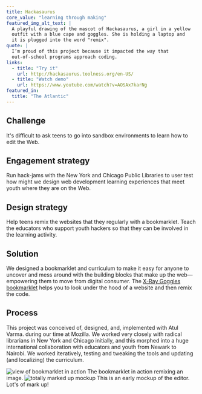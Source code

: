 ```yaml
---
title: Hackasaurus
core_value: "learning through making"
featured_img_alt_text: |
  A playful drawing of the mascot of Hackasaurus, a girl in a yellow
  outfit with a blue cape and goggles. She is holding a laptop and
  it is plugged into the word "remix".
quote: |
  I’m proud of this project because it impacted the way that
  out-of-school programs approach coding.
links:
  - title: "Try it"
    url: http://hackasaurus.toolness.org/en-US/
  - title: "Watch demo"
    url: https://www.youtube.com/watch?v=AOSAx7karNg
featured_in:
  title: "The Atlantic"
---
```


## Challenge

It's difficult to ask teens to go into sandbox environments to learn how to edit
the Web.

## Engagement strategy

Run hack-jams with the New York and Chicago Public Libraries to user test how
might we design web development learning experiences that meet youth where
they are on the Web.

## Design strategy

Help teens remix the websites that they regularly with a bookmarklet. Teach the educators who support youth hackers so that they can be involved in the learning activity.


## Solution

We designed a bookmarklet and curriculum to make it easy for anyone
to uncover and mess around with the building blocks that make up the web—
empowering them to move from digital consumer. The [X-Ray Goggles bookmarklet](https://goggles.mozilla.org/) helps you to look under the hood of a website and then remix the code.

## Process

This project was conceived of, designed, and, implemented with Atul Varma.
during our time at Mozilla. We worked very closely with radical librarians in New York and Chicago initially, and this morphed into a huge international collaboration with educators and youth from Newark to Nairobi. We worked iteratively, testing and tweaking the tools and updating (and localizing) the curriculum.

<img src="hacking.png" alt="view of bookmarklet in action">

<caption align="center"> The bookmarklet in action remixing an image. </caption>

<img src="earlymockup.png" alt="totally marked up mockup">

<caption align="center"> This is an early mockup of the editor. Lot's of mark up! </caption>
